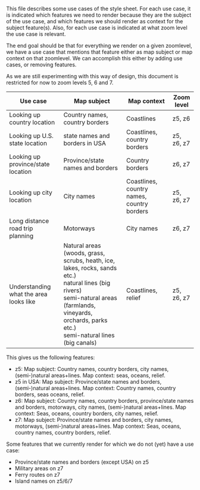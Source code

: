 This file describes some use cases of the style sheet. For each use case, it is indicated which features we need to render because they are the subject of the use case, and which features we should render as context for the subject feature(s). Also, for each use case is indicated at what zoom level the use case is relevant.

The end goal should be that for everything we render on a given zoomlevel, we have a use case that mentions that feature either as map subject or map context on that zoomlevel. We can accomplish this either by adding use cases, or removing features.

As we are still experimenting with this way of design, this document is restricted for now to zoom levels 5, 6 and 7.

| Use case | Map subject | Map context | Zoom level |
| --- | --- | --- | --- |
| Looking up country location | Country names, country borders | Coastlines | z5, z6 |
| Looking up U.S. state location | state names and borders in USA  | Coastlines, country borders | z5, z6, z7 |
| Looking up province/state location|Province/state names and borders|Country borders | z6, z7 |
| Looking up city location | City names | Coastlines, country names, country borders | z5, z6, z7 |
| Long distance road trip planning | Motorways | City names | z6, z7 |
| Understanding what the area looks like | Natural areas (woods, grass, scrubs, heath, ice, lakes, rocks, sands etc.) <br/> natural lines (big rivers) <br/> semi-natural areas (farmlands, vineyards, orchards, parks etc.) <br/> semi-natural lines (big canals) | Coastlines, relief | z5, z6, z7 |

This gives us the following features:

* z5: Map subject: Country names, country borders, city names, (semi-)natural areas+lines. Map context: seas, oceans, relief.
* z5 in USA: Map subject: Province/state names and borders, (semi-)natural areas+lines. Map context: Country names, country borders, seas oceans, relief.
* z6: Map subject: Country names, country borders, province/state names and borders, motorways, city names, (semi-)natural areas+lines. Map context: Seas, oceans, country borders, city names, relief.
* z7: Map subject: Province/state names and borders, city names, motorways, (semi-)natural areas+lines. Map context: Seas, oceans, country names, country borders, relief.

Some features that we currently render for which we do not (yet) have a use case:

* Province/state names and borders (except USA) on z5
* Military areas on z7
* Ferry routes on z7
* Island names on z5/6/7
